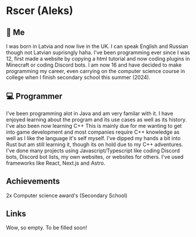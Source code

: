 # Rscer (Aleks)

## 👀 Me
I was born in Latvia and now live in the UK. I can speak English and Russian though not Latvian suprisngly haha. I've been programming ever since I was 12, first made a website by copying a html tutorial and now coding plugins in Minecraft or coding Discord bots. I am now 16 and have decided to make programming my career, even carrying on the computer science course in college when I finish secondary school this summer (2024).

## 💻 Programmer
I've been programming alot in Java and am very familar with it. I have enjoyed learning about the program and its use cases as well as its history.
I've also been now learning C++ This is mainly due for me wanting to get into game development and most companies require C++ knowledge as well as I like the language it's self myself.
I've dipped my hands a bit into Rust but am still learning it, though its on hold due to my C++ adventures.
I've done many projects using Javascript/Typescript like coding Discord bots, Discord bot lists, my own websites, or websites for others. I've used frameworks like React, Next.js and Astro.

## Achievements
2x Computer science award's (Secondary School)

## Links
Wow, so empty. To be filled soon!
